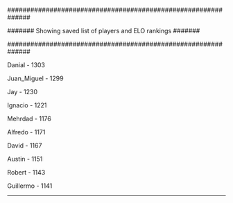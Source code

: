 ##############################################################

####### Showing saved list of players and ELO rankings #######

##############################################################


Danial - 1303


Juan_Miguel - 1299


Jay - 1230


Ignacio - 1221


Mehrdad - 1176


Alfredo - 1171


David - 1167


Austin - 1151


Robert - 1143


Guillermo - 1141



--------------------------------------------------------------
